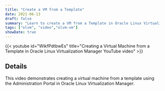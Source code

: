```yaml
---
title: "Create a VM from a Template"
date: 2021-06-13
draft: false
summary: "Learn to create a VM from a Template in Oracle Linux Virtualization Manager."
tags: ["olvm", "video","olvm-vm"]
showDate: true
---
```


{{< youtube id="WikfPdtbwEs" title="Creating a Virtual Machine from a Template in Oracle Linux Virtualization Manager YouTube video" >}}

## Details

This video demonstrates creating a virtual machine from a template using the Administration Portal in Oracle Linux Virtualization Manager.
